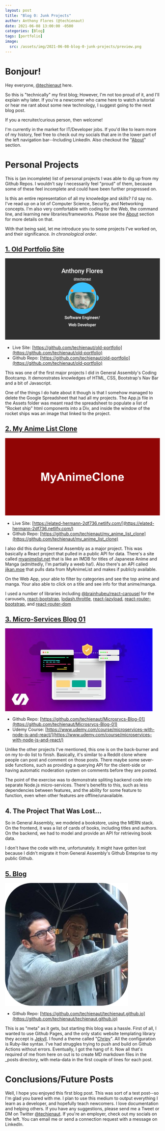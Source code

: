 ```yaml
---
layout: post
title: "Blog 0: Junk Projects"
author: Anthony Flores (@techienaut)
date: 2021-06-08 13:00:00 -0500
categories: [Blog]
tags: [portfolio]
image:
  src: /assets/img/2021-06-08-blog-0-junk-projects/preview.png
---
```


# Bonjour!

Hey everyone, [@techienaut](https://twitter.com/techienaut) here.

So this is "technically" my first blog; However, I'm not too proud of it, and I'll explain why later. If you're a newcomer who came here to watch a tutorial or hear me rant about some new technology, I suggest going to the next blog post.

If you a recruiter/curious person, then welcome!

I'm currently in the market for IT/Developer jobs. If you'd like to learn more of my history, feel free to check out my socials that are in the lower part of the left navigation bar--Including LinkedIn. Also checkout the "[About](/about)" section.

# Personal Projects

This is (an incomplete) list of personal projects I was able to dig up from my Github Repos. I wouldn't say I necessarily feel "proud" of them, because some of these feel incomplete and could have been further progressed on.

Is this an entire representation of all my knowledge and skills? I'd say no. I've read up on a lot of Computer Science, Security, and Networking concepts. I'm also very comfortable with coding for the Web, the command line, and learning new libraries/frameworks. Please see the [About](/about) section for more details on that.

With that being said, let me introduce you to some projects I've worked on, and their significance. _In chronological order_.

## [1. Old Portfolio Site](https://github.com/techienaut/old-portfolio)

![Old Portfolio Site](/assets/img/2021-06-08-blog-0-junk-projects/old-portfolio.png)

- Live Site: [https://github.com/techienaut/old-portfolio](https://github.com/techienaut/old-portfolio)
- Github Repo: [https://github.com/techienaut/old-portfolio](https://github.com/techienaut/old-portfolio)

This was one of the first major projects I did in General Assembly's Coding Bootcamp. It demonstrates knowledges of HTML, CSS, Bootstrap's Nav Bar and a bit of Javascript.

One of the things I do hate about it though is that I somehow managed to delete the Google Spreadsheet that had all my projects. The App.js file in the Assets folder was meant read the spreadsheet to populate a list of "Rocket ship" html components into a Div, and inside the window of the rocket ships was an image that linked to the project.

## [2. My Anime List Clone](https://elated-hermann-2df736.netlify.com/)

![My Anime List Clone](/assets/img/2021-06-08-blog-0-junk-projects/my-anime-clone.png)

- Live Site: [https://elated-hermann-2df736.netlify.com/](https://elated-hermann-2df736.netlify.com/)
- Github Repo: [https://github.com/techienaut/my_anime_list_clone](https://github.com/techienaut/my_anime_list_clone)

I also did this during General Assembly as a major project. This was basically a React project that pulled in a public API for data. There's a site called [myanimelist.net](https://myanimelist.net/) that is like an IMDB for titles of Japanese Anime and Manga (admittedly, I'm partially a weeb ha!). Also there's an API called [jikan.moe](https://jikan.moe/) that pulls data from MyAnimeList and makes if publicly available.

On the Web App, your able to filter by categories and see the top anime and manga. Your also able to click on a title and see info for that anime/manga.

I used a number of libraries including [@brainhubeu/react-carousel](https://brainhubeu.github.io/react-carousel/docs/gettingStarted) for the carousels, [react-bootstrap](https://react-bootstrap.github.io/), [lodash.throttle](https://www.npmjs.com/package/lodash.throttle), [react-lazyload](https://github.com/twobin/react-lazyload), [react-router-bootstrap](https://github.com/react-bootstrap/react-router-bootstrap), and [react-router-dom](https://www.npmjs.com/package/react-router-dom)

## [3. Micro-Services Blog 01](https://github.com/techienaut/Microsrvcs-Blog-01)

![Micro-Services Blog 01](/assets/img/2021-06-08-blog-0-junk-projects/microsrvcs-blog-01.jpeg)

- Github Repo: [https://github.com/techienaut/Microsrvcs-Blog-01](https://github.com/techienaut/Microsrvcs-Blog-01)
- Udemy Course: [https://www.udemy.com/course/microservices-with-node-js-and-react/](https://www.udemy.com/course/microservices-with-node-js-and-react/)

Unlike the other projects I've mentioned, this one is on the back-burner and on my to-do list to finish. Basically, it's similar to a Reddit clone where people can post and comment on those posts. There maybe some sever-side functions, such as providing a querying API for the client-side or having automatic moderation system on comments before they are posted.

The point of the exercise was to demonstrate spliting backend code into separate Node.js micro-services. There's benefits to this, such as less dependencies between features, and the ability for some feature to function, even when other features are offline/unavailable.

## 4. The Project That Was Lost...

So in General Assembly, we modeled a bookstore, using the MERN stack. On the frontend, it was a list of cards of books, including titles and authors. On the backend, we had to model and provide an API for retrieving book data.

I don't have the code with me, unfortunately. It might have gotten lost because I didn't migrate it from General Assembly's Github Enteprise to my public Github.

## [5. Blog](https://github.com/techienaut/techienaut.github.io)

![Blog](/assets/img/2021-06-08-blog-0-junk-projects/blog-project.png)

- Github Repo: [https://github.com/techienaut/techienaut.github.io](https://github.com/techienaut/techienaut.github.io)

This is as "meta" as it gets, but starting this blog was a hassle. First of all, I wanted to use Github Pages, and the only static website templating library they accept is [Jekyll](https://jekyllrb.com/). I found a theme called "[Chripy](https://github.com/cotes2020/jekyll-theme-chirpy)". All the configuration is Ruby-like syntax. I've had struggles trying to push and build on Github Actions without errors. Eventually, I got the hang of it. Now all that's required of me from here on out is to create MD markdown files in the \_posts directory, with meta-data in the first couple of lines for each post.

# Conclusions/Future Posts

Well, I hope you enjoyed this first blog post. This was sort of a test post--so I'm glad you bared with me. I plan to use this medium to output everything I learn as a developer, and hopefully teach newcomers. I love documentation and helping others. If you have any suggestions, please send me a Tweet or DM on Twitter [@techienaut](https://twitter.com/techienaut). If you're an employer, check out my socials on the left. You can email me or send a connection request with a message on LinkedIn.
